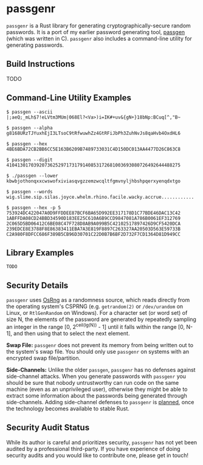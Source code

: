 # passgenr

`passgenr` is a Rust library for generating cryptographically-secure random
passwords. It is a port of my earlier password generating tool,
[passgen](https://github.com/defuse/passgen) (which was written in C).
`passgenr` also includes a command-line utility for generating passwords.

## Build Instructions

TODO

## Command-Line Utility Examples

```
$ passgen --ascii
|;aeQ;_mLh$7!eLVtm3MUm|068El?<Va>)i=IK#+uv&{gN+}18bNp:BCuq[^,"B~

$ passgen --alpha
g8168URzTJYuxhEjI3LTsoC9tRfwuwhZz4GtRFiJbPh3ZuhNvJs8qaHvb4OxdHL6

$ passgen --hex
4BE6BDA72CB2BB6CC5E163B6209B7489733031C4D150DC013AA4477D26C863C8

$ passgen --digit
4104130170392073625297173179140853172681003693080726492644488275

$ ./passgen --lower
kbwbjothonqxxcwswofxiviasqvgzzemzwcqltfgmvnyljhbshpqerxyenqdxtgo

$ passgen --words
wig.slime.sip.silas.joyce.whelm.rhino.facile.wacky.accrue............

$ passgen --hex -p 5
753924DC422047A0D9FFDDEE87BCF6BA65D992EE317178D1C77BDE46DAC13C42
1ABFFDA08CD24BBD34590D183EE25C610A6B9CCD9847081A786B0061EF312769
2C065D5BD06412C6BE08C47F728D8AB9A099B5C42102517897426D9CF5420DCA
239EDCE8E3788F8E86383411EBA7A3E819F8897C263327AA20503D563E59733B
C2A980F8DFCC686F389B5CB96D30701C22D0B7B6BF2D732F7CD1364D81D949CC
```

## Library Examples

```
TODO
```

## Security Details

`passgenr` uses [OsRng](https://doc.rust-lang.org/rand/rand/struct.OsRng.html)
as a randomness source, which reads directly from the operating system's CSPRNG
(e.g. `getrandom(2)` or `/dev/urandom` on Linux, or `RtlGenRandom` on Windows).
For a character set (or word set) of size N, the elements of the password are
generated by repeatedly sampling an integer in the range [0,
2<sup>ceil(lg(N))</sup> - 1] until it falls within the range [0, N-1], and then
using that to select the next element.

**Swap File:** `passgenr` does not prevent its memory from being written out to
the system's swap file. You should only use `passgenr` on systems with an
encrypted swap file/partition.

**Side-Channels:** Unlike the older `passgen`, `passgenr` has no defenses
against side-channel attacks. When you generate passwords with `passgenr` you
should be sure that nobody untrustworthy can run code on the same machine (even
as an unprivileged user), otherwise they might be able to extract some
information about the passwords being generated through side-channels. Adding
side-channel defenses to `passgenr` is
[planned](https://github.com/defuse/passgenr/issues/4), once the technology
becomes available to stable Rust.


## Security Audit Status

While its author is careful and prioritizes security, `passgenr` has not yet
been audited by a professional third-party. If you have experience of doing
security audits and you would like to contribute one, please get in touch!
